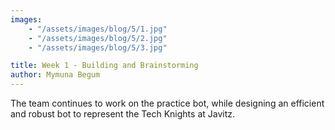 ```yaml
---
images:
    - "/assets/images/blog/5/1.jpg"
    - "/assets/images/blog/5/2.jpg"
    - "/assets/images/blog/5/3.jpg"

title: Week 1 - Building and Brainstorming 
author: Mymuna Begum 
---
```

The team continues to work on the practice bot, while designing an efficient and robust bot to represent the Tech Knights at Javitz.
